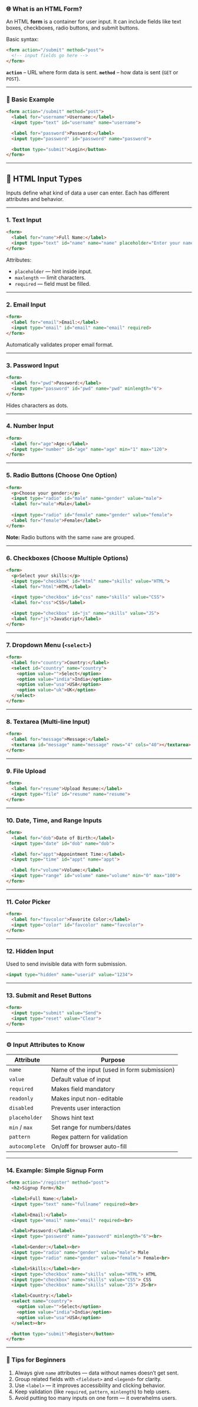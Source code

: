 
### 🌐 What is an HTML Form?

An HTML **form** is a container for user input. It can include fields like text boxes, checkboxes, radio buttons, and submit buttons.

Basic syntax:

```html
<form action="/submit" method="post">
  <!-- input fields go here -->
</form>
```

**`action`** – URL where form data is sent.
**`method`** – how data is sent (`GET` or `POST`).

---

### 🧱 Basic Example

```html
<form action="/submit" method="post">
  <label for="username">Username:</label>
  <input type="text" id="username" name="username">

  <label for="password">Password:</label>
  <input type="password" id="password" name="password">

  <button type="submit">Login</button>
</form>
```

---

## 🎯 HTML Input Types

Inputs define what kind of data a user can enter.
Each has different attributes and behavior.

---

### 1. Text Input

```html
<form>
  <label for="name">Full Name:</label>
  <input type="text" id="name" name="name" placeholder="Enter your name">
</form>
```

Attributes:

* `placeholder` — hint inside input.
* `maxlength` — limit characters.
* `required` — field must be filled.

---

### 2. Email Input

```html
<form>
  <label for="email">Email:</label>
  <input type="email" id="email" name="email" required>
</form>
```

Automatically validates proper email format.

---

### 3. Password Input

```html
<form>
  <label for="pwd">Password:</label>
  <input type="password" id="pwd" name="pwd" minlength="6">
</form>
```

Hides characters as dots.

---

### 4. Number Input

```html
<form>
  <label for="age">Age:</label>
  <input type="number" id="age" name="age" min="1" max="120">
</form>
```

---

### 5. Radio Buttons (Choose One Option)

```html
<form>
  <p>Choose your gender:</p>
  <input type="radio" id="male" name="gender" value="male">
  <label for="male">Male</label>
  
  <input type="radio" id="female" name="gender" value="female">
  <label for="female">Female</label>
</form>
```

**Note:** Radio buttons with the same `name` are grouped.

---

### 6. Checkboxes (Choose Multiple Options)

```html
<form>
  <p>Select your skills:</p>
  <input type="checkbox" id="html" name="skills" value="HTML">
  <label for="html">HTML</label>

  <input type="checkbox" id="css" name="skills" value="CSS">
  <label for="css">CSS</label>

  <input type="checkbox" id="js" name="skills" value="JS">
  <label for="js">JavaScript</label>
</form>
```

---

### 7. Dropdown Menu (`<select>`)

```html
<form>
  <label for="country">Country:</label>
  <select id="country" name="country">
    <option value="">Select</option>
    <option value="india">India</option>
    <option value="usa">USA</option>
    <option value="uk">UK</option>
  </select>
</form>
```

---

### 8. Textarea (Multi-line Input)

```html
<form>
  <label for="message">Message:</label>
  <textarea id="message" name="message" rows="4" cols="40"></textarea>
</form>
```

---

### 9. File Upload

```html
<form>
  <label for="resume">Upload Resume:</label>
  <input type="file" id="resume" name="resume">
</form>
```

---

### 10. Date, Time, and Range Inputs

```html
<form>
  <label for="dob">Date of Birth:</label>
  <input type="date" id="dob" name="dob">

  <label for="appt">Appointment Time:</label>
  <input type="time" id="appt" name="appt">

  <label for="volume">Volume:</label>
  <input type="range" id="volume" name="volume" min="0" max="100">
</form>
```

---

### 11. Color Picker

```html
<form>
  <label for="favcolor">Favorite Color:</label>
  <input type="color" id="favcolor" name="favcolor">
</form>
```

---

### 12. Hidden Input

Used to send invisible data with form submission.

```html
<input type="hidden" name="userid" value="1234">
```

---

### 13. Submit and Reset Buttons

```html
<form>
  <input type="submit" value="Send">
  <input type="reset" value="Clear">
</form>
```

---

### ⚙️ Input Attributes to Know

| Attribute      | Purpose                                     |
| -------------- | ------------------------------------------- |
| `name`         | Name of the input (used in form submission) |
| `value`        | Default value of input                      |
| `required`     | Makes field mandatory                       |
| `readonly`     | Makes input non-editable                    |
| `disabled`     | Prevents user interaction                   |
| `placeholder`  | Shows hint text                             |
| `min` / `max`  | Set range for numbers/dates                 |
| `pattern`      | Regex pattern for validation                |
| `autocomplete` | On/off for browser auto-fill                |

---

### 14. Example: Simple Signup Form

```html
<form action="/register" method="post">
  <h2>Signup Form</h2>

  <label>Full Name:</label>
  <input type="text" name="fullname" required><br>

  <label>Email:</label>
  <input type="email" name="email" required><br>

  <label>Password:</label>
  <input type="password" name="password" minlength="6"><br>

  <label>Gender:</label><br>
  <input type="radio" name="gender" value="male"> Male
  <input type="radio" name="gender" value="female"> Female<br>

  <label>Skills:</label><br>
  <input type="checkbox" name="skills" value="HTML"> HTML
  <input type="checkbox" name="skills" value="CSS"> CSS
  <input type="checkbox" name="skills" value="JS"> JS<br>

  <label>Country:</label>
  <select name="country">
    <option value="">Select</option>
    <option value="india">India</option>
    <option value="usa">USA</option>
  </select><br>

  <button type="submit">Register</button>
</form>
```

---

### 🧠 Tips for Beginners

1. Always give `name` attributes — data without names doesn’t get sent.
2. Group related fields with `<fieldset>` and `<legend>` for clarity.
3. Use `<label>` — it improves accessibility and clicking behavior.
4. Keep validation (like `required`, `pattern`, `minlength`) to help users.
5. Avoid putting too many inputs on one form — it overwhelms users.


